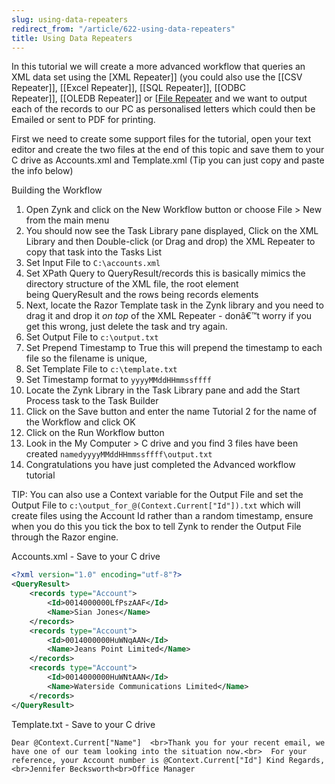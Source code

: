 ```yaml
---
slug: using-data-repeaters
redirect_from: "/article/622-using-data-repeaters"
title: Using Data Repeaters
---
```

In this tutorial we will create a more advanced workflow that queries an XML data set using the [XML Repeater]] (you could also use the [[CSV Repeater]], [[Excel Repeater]], [[SQL Repeater]], [[ODBC Repeater]], [[OLEDB Repeater]] or [[File Repeater](xml-repeater]]-(you-could-also-use-the [[csv-repeater]], [[excel-repeater]], [[sql-repeater]], [[odbc-repeater]], [[oledb-repeater]]-or-[[file-repeater)) and we want to output each of the records to our PC as personalised letters which could then be Emailed or sent to PDF for printing.

First we need to create some support files for the tutorial, open your text editor and create the two files at the end of this topic and save them to your C drive as Accounts.xml and Template.xml (Tip you can just copy and paste the info below)

Building the Workflow


1. Open Zynk and click on the New Workflow button or choose File > New from the main menu
2. You should now see the Task Library pane displayed, Click on the XML Library and then Double-click (or Drag and drop) the XML Repeater to copy that task into the Tasks List
3. Set Input File to `C:\accounts.xml`
4. Set XPath Query to QueryResult/records this is basically mimics the directory structure of the XML file, the root element being QueryResult and the rows being records elements
5. Next, locate the Razor Template task in the Zynk library and you need to drag it and drop it *on top* of the XML Repeater - donâ€™t worry if you get this wrong, just delete the task and try again.
6. Set Output File to `c:\output.txt`
7. Set Prepend Timestamp to True this will prepend the timestamp to each file so the filename is unique,
8. Set Template File to `c:\template.txt`
9. Set Timestamp format to `yyyyMMddHHmmssffff`
10. Locate the Zynk Library in the Task Library pane and add the Start Process task to the Task Builder
11. Click on the Save button and enter the name Tutorial 2 for the name of the Workflow and click OK
12. Click on the Run Workflow button
13. Look in the My Computer > C drive and you find 3 files have been created `namedyyyyMMddHHmmssffff\output.txt`
14. Congratulations you have just completed the Advanced workflow tutorial

TIP: You can also use a Context variable for the Output File and set the Output File to `c:\output_for_@(Context.Current["Id"]).txt` which will create files using the Account Id rather than a random timestamp, ensure when you do this you tick the box to tell Zynk to render the Output File through the Razor engine.

Accounts.xml - Save to your C drive

```xml
<?xml version="1.0" encoding="utf-8"?>
<QueryResult>
	<records type="Account">
		<Id>0014000000LfPszAAF</Id>
		<Name>Sian Jones</Name>
	</records>
	<records type="Account">
		<Id>0014000000HuWNqAAN</Id>
		<Name>Jeans Point Limited</Name>
	</records>
	<records type="Account">
		<Id>0014000000HuWNtAAN</Id>
		<Name>Waterside Communications Limited</Name>
	</records>
</QueryResult>
```

Template.txt - Save to your C drive

```csv
Dear @Context.Current["Name"]  <br>Thank you for your recent email, we have one of our team looking into the situation now.<br>  For your reference, your Account number is @Context.Current["Id"] Kind Regards,<br>Jennifer Becksworth<br>Office Manager
```